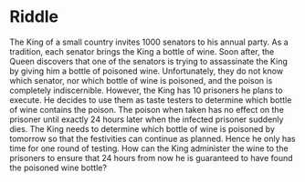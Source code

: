 # Riddle

The King of a small country invites 1000 senators to his annual party.
As a tradition, each senator brings the King a bottle of wine. Soon after, the Queen discovers that one of the senators is trying to assassinate the King by giving him a bottle of poisoned wine.
Unfortunately, they do not know which senator, nor which bottle of wine is poisoned, and the poison is completely indiscernible.
However, the King has 10 prisoners he plans to execute.
He decides to use them as taste testers to determine which bottle of wine contains the poison.
The poison when taken has no effect on the prisoner until exactly 24 hours later when the infected prisoner suddenly dies.
The King needs to determine which bottle of wine is poisoned by tomorrow so that the festivities can continue as planned.
Hence he only has time for one round of testing. How can the King administer the wine to the prisoners to ensure that 24 hours from now he is guaranteed to have found the poisoned wine bottle?
